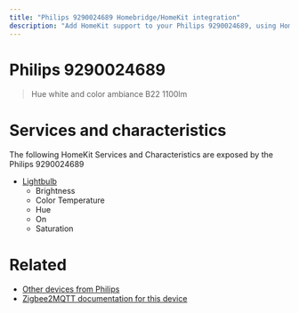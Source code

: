 ```yaml
---
title: "Philips 9290024689 Homebridge/HomeKit integration"
description: "Add HomeKit support to your Philips 9290024689, using Homebridge, Zigbee2MQTT and homebridge-z2m."
---
```

<!---
This file has been GENERATED using src/docgen/docgen.ts
DO NOT EDIT THIS FILE MANUALLY!
-->
# Philips 9290024689
> Hue white and color ambiance B22 1100lm


# Services and characteristics
The following HomeKit Services and Characteristics are exposed by
the Philips 9290024689

* [Lightbulb](../../light.md)
  * Brightness
  * Color Temperature
  * Hue
  * On
  * Saturation


# Related
* [Other devices from Philips](../index.md#philips)
* [Zigbee2MQTT documentation for this device](https://www.zigbee2mqtt.io/devices/9290024689.html)